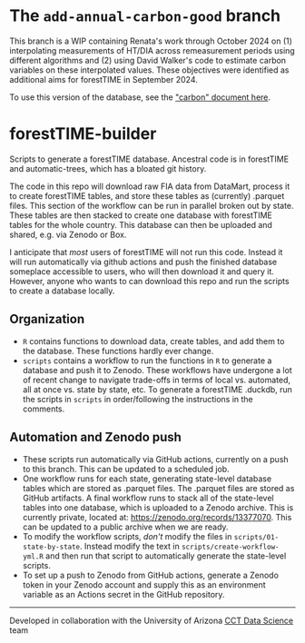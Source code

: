 # The `add-annual-carbon-good` branch

This branch is a WIP containing Renata's work through October 2024 on (1) interpolating measurements of HT/DIA across remeasurement periods using different algorithms and (2) using David Walker's code to estimate carbon variables on these interpolated values. These objectives were identified as additional aims for forestTIME in September 2024. 

To use this version of the database, see the ["carbon" document here](https://github.com/diazrenata/forestTIME-builder/blob/add-annual-carbon-good/carbon.md). 

# forestTIME-builder
Scripts to generate a forestTIME database. Ancestral code is in forestTIME and automatic-trees, which has a bloated git history. 

The code in this repo will download raw FIA data from DataMart, process it to create forestTIME tables, and store these tables as (currently) .parquet files. This section of the workflow can be run in parallel broken out by state. These tables are then stacked to create one database with forestTIME tables for the whole country. This database can then be uploaded and shared, e.g. via Zenodo or Box. 

I anticipate that *most* users of forestTIME will not run this code. Instead it will run automatically via github actions and push the finished database someplace accessible to users, who will then download it and query it. However, anyone who wants to can download this repo and run the scripts to create a database locally. 

## Organization

- `R` contains functions to download data, create tables, and add them to the database. These functions hardly ever change.
- `scripts` contains a workflow to run the functions in `R` to generate a database and push it to Zenodo. These workflows have undergone a lot of recent change to navigate trade-offs in terms of local vs. automated, all at once vs. state by state, etc. To generate a forestTIME .duckdb, run the scripts in `scripts` in order/following the instructions in the comments.

## Automation and Zenodo push

- These scripts run automatically via GitHub actions, currently on a push to this branch. This can be updated to a scheduled job.
- One workflow runs for each state, generating state-level database tables which are stored as .parquet files. The .parquet files are stored as GitHub artifacts. A final workflow runs to stack all of the state-level tables into one database, which is uploaded to a Zenodo archive. This is currently private, located at: https://zenodo.org/records/13377070. This can be updated to a public archive when we are ready.
- To modify the workflow scripts, *don't* modify the files in `scripts/01-state-by-state`. Instead modify the text in `scripts/create-workflow-yml.R` and then run that script to automatically generate the state-level scripts.
- To set up a push to Zenodo from GitHub actions, generate a Zenodo token in your Zenodo account and supply this as an environment variable as an Actions secret in the GitHub repository. 


------------------------------------------------------------------------
Developed in collaboration with the University of Arizona [CCT Data Science](https://datascience.cct.arizona.edu/) team
